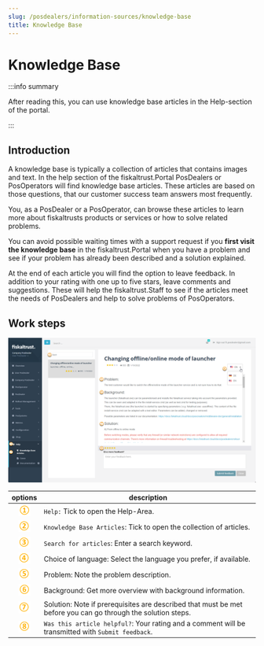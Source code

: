 ```yaml
---
slug: /posdealers/information-sources/knowledge-base
title: Knowledge Base
---
```

# Knowledge Base

:::info summary

After reading this, you can use knowledge base articles in the Help-section of the portal.

:::

## Introduction

A knowledge base is typically a collection of articles that contains images and text. In the help section of the fiskaltrust.Portal PosDealers or PosOperators will find knowledge base articles. These articles are based on those questions, that our customer success team answers most frequently.

You, as a PosDealer or a PosOperator, can browse these articles to learn more about fiskaltrusts products or services or how to solve related problems.  

You can avoid possible waiting times with a support request if you **first visit the knowledge base** in the fiskaltrust.Portal when you have a problem and see if your problem has already been described and a solution explained.

At the end of each article you will find the option to leave feedback. In addition to your rating with one up to five stars, leave comments and suggestions. These will help the fiskaltrust.Staff to see if the articles meet the needs of PosDealers and help to solve problems of PosOperators.

## Work steps

![Help-Section / knowledge base](images/1-knowledge-base.png "https://portal-sandbox.fiskaltrust.TLD/KBArticle#/")

| options | description                                                                                                                |
|:----------------------:|-------------------------------------------------------------------------------------------------------------------------------------|
|![Number 1](../images/Numbers/circle-1o.png)| `Help:` Tick to open the Help-Area.  |
|![Number 2](../images/Numbers/circle-2o.png)| `Knowledge Base Articles`: Tick to open the collection of articles.  |
|![Number 3](../images/Numbers/circle-3o.png)| `Search for articles`: Enter a search keyword.  |
|![Number 4](../images/Numbers/circle-4o.png)| Choice of language: Select the language you prefer, if available.  |
|![Number 5](../images/Numbers/circle-5o.png)| Problem: Note the problem description.  |
|![Number 6](../images/Numbers/circle-6o.png)| Background: Get more overview with background information.  |
|![Number 7](../images/Numbers/circle-7o.png)| Solution: Note if prerequisites are described that must be met before you can go through the solution steps.  |
|![Number 8](../images/Numbers/circle-8o.png)| `Was this article helpful?`: Your rating and a comment will be transmitted with `Submit feedback`.  |
